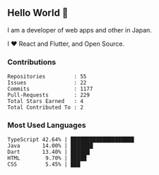## Hello World 👋

I am a developer of web apps and other in Japan.

I ❤️ React and Flutter, and Open Source.

### Contributions

<!-- contributions start -->

    Repositories         : 55
    Issues               : 22
    Commits              : 1177
    Pull-Requests        : 229
    Total Stars Earned   : 4
    Total Contributed To : 2

<!-- contributions end -->

### Most Used Languages

<!-- most-used-languages start -->

    TypeScript 42.64% | ████████████████████
    Java       14.00% | ███████
    Dart       13.40% | ██████
    HTML        9.70% | █████
    CSS         5.45% | ███

<!-- most-used-languages end -->
